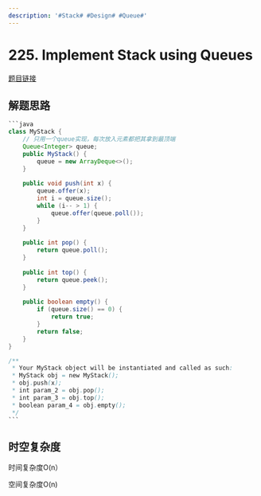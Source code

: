 ```yaml
---
description: '#Stack# #Design# #Queue#'
---
```


# 225. Implement Stack using Queues

[题目链接](https://leetcode.com/problems/implement-stack-using-queues/description/)

## 解题思路

````java
```java
class MyStack {
    // 只用一个queue实现，每次放入元素都把其拿到最顶端
    Queue<Integer> queue;
    public MyStack() {
        queue = new ArrayDeque<>();
    }
    
    public void push(int x) {
        queue.offer(x);
        int i = queue.size();
        while (i-- > 1) {
            queue.offer(queue.poll());
        }
    }
    
    public int pop() {
        return queue.poll();
    }
    
    public int top() {
        return queue.peek();
    }
    
    public boolean empty() {
        if (queue.size() == 0) {
            return true;
        }
        return false;
    }
}

/**
 * Your MyStack object will be instantiated and called as such:
 * MyStack obj = new MyStack();
 * obj.push(x);
 * int param_2 = obj.pop();
 * int param_3 = obj.top();
 * boolean param_4 = obj.empty();
 */
```
````

## 时空复杂度

时间复杂度O(n）&#x20;

空间复杂度O(n)
